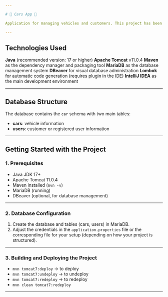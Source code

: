 ```yaml
---

# 🚗 Cars App 🚗

Application for managing vehicles and customers. This project has been developed using Java and Maven, with deployment on an Apache Tomcat server. The database is managed with MariaDB and visually administered via DBeaver.

---
```


## Technologies Used

**Java** (recommended version: 17 or higher)
**Apache Tomcat** v11.0.4
**Maven** as the dependency manager and packaging tool
**MariaDB** as the database management system
**DBeaver** for visual database administration
**Lombok** for automatic code generation (requires plugin in the IDE)
**IntelliJ IDEA** as the main development environment

---

## Database Structure

The database contains the `car` schema with two main tables:

* **cars**: vehicle information
* **users**: customer or registered user information

---

## Getting Started with the Project

### 1. Prerequisites

* Java JDK 17+
* Apache Tomcat 11.0.4
* Maven installed (`mvn -v`)
* MariaDB (running)
* DBeaver (optional, for database management)

---

### 2. Database Configuration

1. Create the database and tables (cars, users) in MariaDB.
2. Adjust the credentials in the `application.properties` file or the corresponding file for your setup (depending on how your project is structured).

---

### 3. Building and Deploying the Project

* `mvn tomcat7:deploy` → to deploy
* `mvn tomcat7:undeploy` → to undeploy
* `mvn tomcat7:redeploy` → to redeploy
* `mvn clean tomcat7:redeploy`

---
